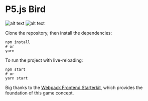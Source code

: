 # P5.js Bird

![alt text](https://github.com/virtumonde/p5js-bird/blob/master/images/image1.png?raw=true)
![alt text](https://github.com/virtumonde/p5js-bird/blob/master/images/image7.png?raw=true)

Clone the repository, then install the
dependencies:

```
npm install
# or
yarn
```

To run the project with live-reloading:

```
npm start
# or
yarn start
```

Big thanks to the [Webpack Frontend
Starterkit](https://github.com/wbkd/webpack-starter), which provides the
foundation of this game concept.

